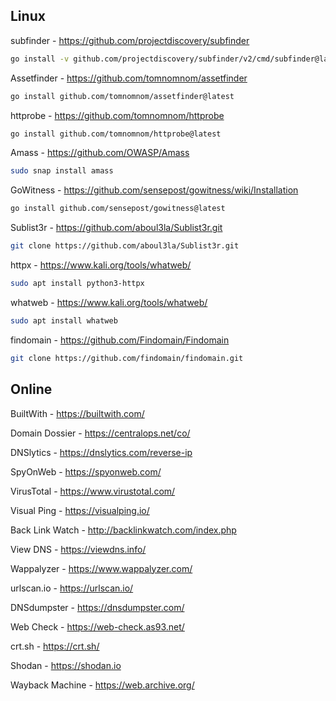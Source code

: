 ## Linux

subfinder - https://github.com/projectdiscovery/subfinder
```bash
go install -v github.com/projectdiscovery/subfinder/v2/cmd/subfinder@latest
```

Assetfinder - https://github.com/tomnomnom/assetfinder
```bash
go install github.com/tomnomnom/assetfinder@latest
```

httprobe - https://github.com/tomnomnom/httprobe
```bash
go install github.com/tomnomnom/httprobe@latest
```

Amass - https://github.com/OWASP/Amass
```bash
sudo snap install amass
```

GoWitness - https://github.com/sensepost/gowitness/wiki/Installation
```bash
go install github.com/sensepost/gowitness@latest
```

Sublist3r - https://github.com/aboul3la/Sublist3r.git
```bash
git clone https://github.com/aboul3la/Sublist3r.git
```

httpx - https://www.kali.org/tools/whatweb/
```bash
sudo apt install python3-httpx
```

whatweb - https://www.kali.org/tools/whatweb/
```bash
sudo apt install whatweb
```

findomain - https://github.com/Findomain/Findomain
```bash
git clone https://github.com/findomain/findomain.git
```

## Online

BuiltWith - https://builtwith.com/

Domain Dossier - https://centralops.net/co/

DNSlytics - https://dnslytics.com/reverse-ip

SpyOnWeb - https://spyonweb.com/

VirusTotal - https://www.virustotal.com/

Visual Ping - https://visualping.io/

Back Link Watch - http://backlinkwatch.com/index.php

View DNS - https://viewdns.info/

Wappalyzer - https://www.wappalyzer.com/

urlscan.io - https://urlscan.io/

DNSdumpster - https://dnsdumpster.com/

Web Check - https://web-check.as93.net/

crt.sh - https://crt.sh/

Shodan - https://shodan.io

Wayback Machine - https://web.archive.org/